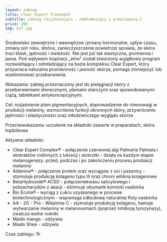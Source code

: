 ```yaml
---
layout: zabieg
title: Clear Expert Treatment
subtitle: zabieg rozjaśniająco - odmładzający z prowitaminą C
price: 260
img: k27.jpg
---
```

Środowisko zewnętrzne i wewnętrzne (zmiany hormonalne, upływ czasu, zmiany pór roku, słońce, zanieczyszczenie powietrza) sprawia, że skóra traci blask, jędrność i świeżość. Nie jest już tak elastyczna, promienna i jasna. Pod wpływem inspiracji „etno" został stworzony wyjątkowy program rozświetlający i odmładzający na bazie kompleksu Clear Expert, który przywraca naturalna promienność i jasność skórze, pomaga zmniejszyć lub wyeliminować przebarwienia.

Wskazania: zabieg przeznaczony jest do pielęgnacji skóry z przebarwieniami słonecznymi, plamami starczymi oraz spowodowanymi ciążą, tabletkami antykoncepcyjnymi.

Cel: rozjaśnienie plam pigmentacyjnych, doprowadzenie do równowagi w produkcji melaniny, wzmocnienie funkcji obronnych skóry, przywrócenie jędrności i elastyczności oraz młodzieńczego wyglądu skórze 

Przeciwwskazania: uczulenie na składniki zawarte w preparatach, skóra trądzikowa

Aktywne składniki:

- Clear Expert Complex® - połączenie czerwonej algi Palmaria Palmata i ekstraktów roślinnych z lukrecji i stokrotki - działa na każdym etapie melanogenezy: przed, podczas i po zakończeniu procesu produkcji melaniny 
- Aldenine® - połączenie protein oraz wyciągów z soi i pszenicy - stymuluje produkcję kolagenu typu III oraz chroni włókna kolagenowe 
- BetaHydroxide® ACSD - połączeniekwasu salicylowego i polisacharydów z akacji - eliminuje obumarłe komórki naskórka
- Bio Ecolia® - wyciąg z cukru uzyskanego w procesie biotechnologicznym - wspomaga odbudowę naturalnej floty naskórka 
- AA - 2G - Pro - Witamina C - stymuluje produkcję kolagenu, hamuje wytwarzanie melaniny w melanosomach (poprzez inhibicję tyrozynazy), zwalcza wolne rodniki 
- Masło mango - odżywia 
- Masło Shea - odżywia

Czas zabiegu: 1h

